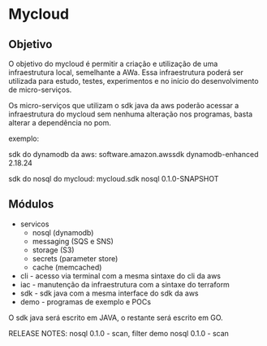 # Mycloud

## Objetivo

O objetivo do mycloud é permitir a criação e utilização de uma infraestrutura local, semelhante a AWa.
Essa infraestrutura poderá ser utilizada para estudo, testes, experimentos e no início do desenvolvimento de micro-serviços.

Os micro-serviços que utilizam o sdk java da aws poderão acessar a infraestrutura do mycloud sem nenhuma alteração nos programas, basta alterar a dependência no pom.

exemplo:

sdk do dynamodb da aws:
        <dependency>
            <groupId>software.amazon.awssdk</groupId>
            <artifactId>dynamodb-enhanced</artifactId>
            <version>2.18.24</version>
        </dependency>

sdk do nosql do mycloud:
        <dependency>
            <groupId>mycloud.sdk</groupId>
            <artifactId>nosql</artifactId>
            <version>0.1.0-SNAPSHOT</version>
        </dependency>

## Módulos

- servicos
    - nosql (dynamodb)
    - messaging (SQS e SNS)
    - storage (S3)
    - secrets (parameter store)
    - cache (memcached)
- cli - acesso via terminal com a mesma sintaxe do cli da aws
- iac - manutenção da infraestrutura com a sintaxe do terraform
- sdk - sdk java com a mesma interface do sdk da aws
- demo - programas de exemplo e POCs

O sdk java será escrito em JAVA, o restante será escrito em GO.

RELEASE NOTES:
nosql 0.1.0 - scan, filter
demo nosql 0.1.0 - scan
